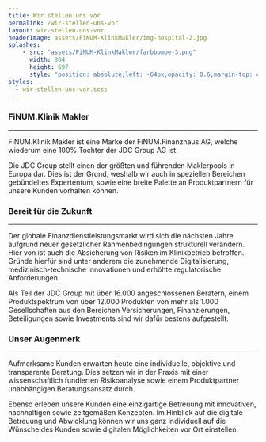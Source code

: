 ```yaml
---
title: Wir stellen uns vor
permalink: /wir-stellen-uns-vor
layout: wir-stellen-uns-vor
headerImage: assets/FiNUM-KlinkMakler/img-hospital-2.jpg
splashes:
    - src: "assets/FiNUM-KlinkMakler/farbbombe-3.png"
      width: 804
      height: 697
      style: "position: absolute;left: -64px;opacity: 0.6;margin-top: calc(max(-690px, -86vw));"
styles:
  - wir-stellen-uns-vor.scss
---
```


### FiNUM.Klinik Makler
---

FiNUM.Klinik Makler ist eine Marke der FiNUM.Finanzhaus AG, welche wiederum eine 100% Tochter der JDC Group AG ist.

Die JDC Group stellt einen der größten und führenden Maklerpools in Europa dar. Dies ist der Grund, weshalb wir auch in speziellen Bereichen gebündeltes Expertentum, sowie eine breite Palette an Produktpartnern für unsere
Kunden vorhalten können.




### Bereit für die Zukunft
---

Der globale Finanzdienstleistungsmarkt wird sich die nächsten Jahre aufgrund neuer gesetzlicher Rahmenbedingungen strukturell verändern. Hier von ist auch die Absicherung von Risiken im Klinikbetrieb betroffen. Gründe hierfür sind unter anderem die zunehmende Digitalisierung, medizinisch-technische Innovationen und erhöhte regulatorische Anforderungen.

Als Teil der JDC Group mit über 16.000 angeschlossenen Beratern, einem Produktspektrum von über 12.000 Produkten von mehr als 1.000 Gesellschaften aus den Bereichen Versicherungen, Finanzierungen, Beteiligungen sowie Investments sind wir dafür bestens aufgestellt.





### Unser Augenmerk
---

Aufmerksame Kunden erwarten heute eine individuelle, objektive und transparente Beratung. Dies setzen wir in der Praxis mit einer wissenschaftlich fundierten Risikoanalyse sowie einem Produktpartner unabhängigen Beratungsansatz durch.

Ebenso erleben unsere Kunden eine einzigartige Betreuung mit innovativen, nachhaltigen sowie zeitgemäßen Konzepten. Im Hinblick auf die digitale Betreuung und Abwicklung können wir uns ganz individuell auf die Wünsche des Kunden sowie digitalen Möglichkeiten vor Ort einstellen. 



